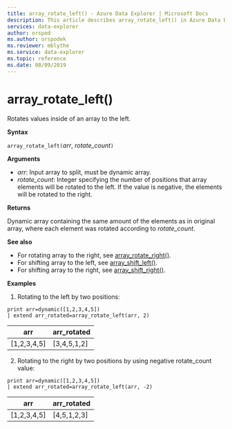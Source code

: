 ```yaml
---
title: array_rotate_left() - Azure Data Explorer | Microsoft Docs
description: This article describes array_rotate_left() in Azure Data Explorer.
services: data-explorer
author: orspod
ms.author: orspodek
ms.reviewer: mblythe
ms.service: data-explorer
ms.topic: reference
ms.date: 08/09/2019
---
```

# array_rotate_left()

Rotates values inside of an array to the left.

**Syntax**

`array_rotate_left(`*arr*, *rotate_count*`)`

**Arguments**

* *arr*: Input array to split, must be dynamic array.
* *rotate_count*: Integer specifying the number of positions that array elements will be rotated to the left. If the value is negative, the elements will be rotated to the right.

**Returns**

Dynamic array containing the same amount of the elements as in original array, where each element was rotated according to *rotate_count*.

**See also**
* For rotating array to the right, see [array_rotate_right()](array_rotate_rightfunction.md).
* For shifting array to the left, see [array_shift_left()](array_shift_leftfunction.md).
* For shifting array to the right, see [array_shift_right()](array_shift_rightfunction.md).

**Examples**

1. Rotating to the left by two positions:

```kusto
print arr=dynamic([1,2,3,4,5]) 
| extend arr_rotated=array_rotate_left(arr, 2)
```

|arr|arr_rotated|
|---|---|
|[1,2,3,4,5]|[3,4,5,1,2]|

2. Rotating to the right by two positions by using negative rotate_count value:

```kusto
print arr=dynamic([1,2,3,4,5]) 
| extend arr_rotated=array_rotate_left(arr, -2)
```

|arr|arr_rotated|
|---|---|
|[1,2,3,4,5]|[4,5,1,2,3]|